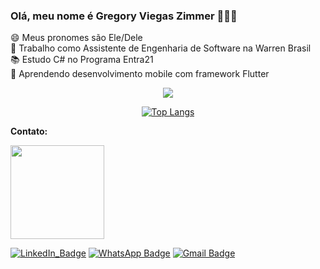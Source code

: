### Olá, meu nome é Gregory Viegas Zimmer 👨🏻‍💻

😄 Meus pronomes são Ele/Dele <br>
🚀 Trabalho como Assistente de Engenharia de Software na Warren Brasil <br>
📚 Estudo C# no Programa Entra21 <br>
🎯 Aprendendo desenvolvimento mobile com framework Flutter 

<div align="center">
<p align="center" >
<a href="https://github.com/anuraghazra/github-readme-stats"> 
    <img  src="https://github-readme-stats.vercel.app/api?username=greemerbr&&show_icons=true&theme=tokyonight"/>
  </a>
</p>


[![Top Langs](https://github-readme-stats.vercel.app/api/top-langs/?username=greemerbr&layout=compact)](https://github.com/greemerbr/github-readme-stats)
</div>

**Contato:**

<img src="https://avatars.githubusercontent.com/u/83144131?s=400&u=65107246987fc5df068bdc384127bc4d90ca8626&v=4" width="150px;" alt=""/>

[![LinkedIn_Badge](https://img.shields.io/badge/LinkedIn-0077B5?style=for-the-badge&logo=linkedin&logoColor=white)](https://www.linkedin.com/in/gregoryviegaszimmer/)
[![WhatsApp Badge](https://img.shields.io/badge/WhatsApp-25D366?style=for-the-badge&logo=whatsapp&logoColor=white)](https://wa.me/5547991885219) 
[![Gmail Badge](https://img.shields.io/badge/Gmail-D14836?style=for-the-badge&logo=gmail&logoColor=white&link=mailto:gregory.v.zimmer@gmail.com)](mailto:gregory.v.zimmer@gmail.com)
